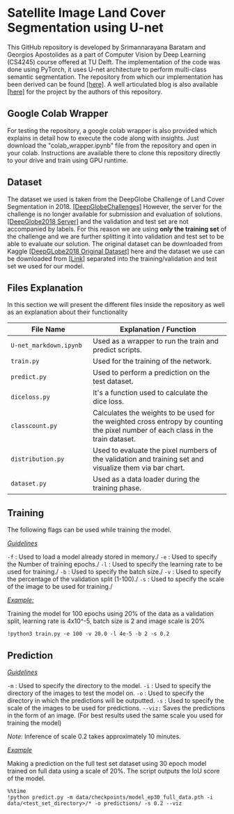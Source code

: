 ﻿# Satellite Image Land Cover Segmentation using U-net 

This GitHub repository is developed by Srimannarayana Baratam and Georgios Apostolides as a part of Computer Vision by Deep Learning (CS4245) course offered at TU Delft. The implementation of the code was done using PyTorch, it uses U-net architecture to perform multi-class semantic segmentation.  The repository from which our implementation has been derived can be found [[here]](https://github.com/milesial/Pytorch-UNet). A well articulated blog is also available [[here]](https://baratam-tarunkumar.medium.com/land-cover-classification-with-u-net-aa618ea64a1b) for the project by the authors of this repository.

## Google Colab Wrapper
For testing the repository, a google colab wrapper is also provided which explains in detail how to execute the code along with insights. Just download the "colab_wrapper.ipynb" file from the repository and open in your colab. Instructions are available there to clone this repository directly to your drive and train using GPU runtime.

## Dataset
The dataset we used is taken from the DeepGlobe Challenge of Land Cover Segmentation in 2018. [[DeepGlobeChallenges]](http://deepglobe.org/challenge.html)  However, the server for the challenge is no longer available for submission and evaluation of solutions. [[DeepGlobe2018 Server]](https://competitions.codalab.org/competitions/18468) and the validation and test set are not accompanied by labels. For this reason we are using **only the training set**  of the challenge and we are further splitting it into validation and test set to be able to evaluate our solution.  The original dataset can be downloaded from Kaggle [[DeepGLobe2018 Original Dataset]](https://www.kaggle.com/balraj98/deepglobe-land-cover-classification-dataset) here and the dataset we use can be downloaded from [[Link]](https://www.kaggle.com/geoap96/deepglobe2018-landcover-segmentation-traindataset) separated into the training/validation and test set we used for our model.

## Files Explanation
In this section we will present the different files inside the repository as well as an explanation about their functionality


|File Name| Explanation / Function |
|---------|------------|
|`U-net_markdown.ipynb`<img width=90/>| Used as a wrapper to run the train and predict scripts.|
|`train.py` | Used for the training of the network.  |
|`predict.py`|Used to perform a prediction on the test dataset. |
|`diceloss.py` | It's a function used to calculate the dice loss.|
|`classcount.py`| Calculates the weights to be used for the weighted cross entropy by counting the pixel number of each class in the train dataset.|
|`distribution.py`| Used to evaluate the pixel numbers of the validation and training set and visualize them via  bar chart.|
|`dataset.py`| Used as a data loader during the training phase.|

## Training

The following flags can be used while training the model.

<ins>_Guidelines_<ins>

`-f` : Used to load a model already stored in memory./
`-e` : Used to specify the Number of training epochs./
`-l` : Used to specify the learning rate to be used for training./
`-b` : Used to specify the batch size./
`-v` : Used to specify the percentage of the validation split (1-100)./
`-s` : Used to specify the scale of the image to be used for training./

<ins>_Example:_<ins/>

Training the model for 100 epochs using 20% of the data as a validation split, learning rate is 4x10^-5, batch size is 2 and image scale is 20%

`!python3 train.py -e 100 -v 20.0 -l 4e-5 -b 2 -s 0.2`

## Prediction
<ins>_Guidelines_<ins>

`-m` : Used to specify the directory to the model.
`-i` : Used to specify the directory of the images to test the model on.
`-o` : Used to specify the directory in which the predictions will be outputted.
`-s` : Used to specify the scale of the images to be used for predictions.
`--viz:` Saves the predictions in the form of an image.
(For best results used the same scale you used for training the model)

_Note:_ Inference of scale 0.2 takes approximately 10 minutes.

<ins>_Example_<ins>

Making a prediction on the full test set dataset using 30 epoch model trained on full data using a scale of 20%. The script  outputs the IoU score of the model.

```
%%time
!python predict.py -m data/checkpoints/model_ep30_full_data.pth -i data/<test_set_directory>/* -o predictions/ -s 0.2 --viz
```


